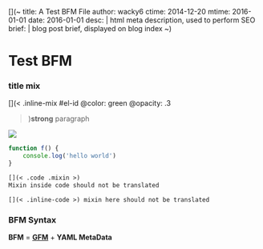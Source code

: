 [](~
    title:      A Test BFM File
    author:     wacky6
    ctime:      2014-12-20
    mtime:      2016-01-01
    date:       2016-01-01
    desc:  |
        html meta description, used to perform SEO
    brief: |
        blog post brief, displayed on blog index
~)

Test BFM
===

<style>BUBBLE CSS</style>

[](< #x-title   .class-title   @color: red >)
### title mix

[](< .block-mix   @color:blue >)
[](<
  .inline-mix
  #el-id
  @color: green
  @opacity: .3
>)**strong** paragraph

[](< .block-mix >)
[](< .inline-mix >) ![](image)

```JavaScript
function f() {
    console.log('hello world')
}
```

```Markdown
[](< .code .mixin >)
Mixin inside code should not be translated
```

`[](< .inline-code >) mixin here should not be translated`

### BFM Syntax
**BFM** =
  [](< .inline-mix @color: red>) [**GFM**](https://help.github.com/articles/github-flavored-markdown/)
  +
  **YAML MetaData**

<style>BUBBLE CSS</style>
